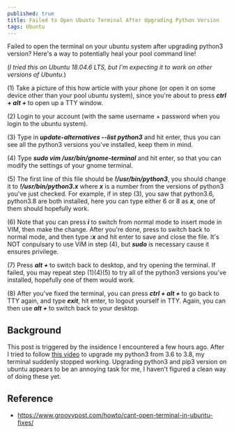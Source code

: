```yaml
---
published: true
title: Failed to Open Ubuntu Terminal After Upgrading Python Version
tags: Ubuntu 
---
```

Failed to open the terminal on your ubuntu system after upgrading python3 version? Here's a way to potentially heal your pool command line!

(*I tried this on Ubuntu 18.04.6 LTS, but I'm expecting it to work on other versions of Ubuntu.*)

(1) Take a picture of this how article with your phone (or open it on some device other than your pool ubuntu system), since you're about to press ***ctrl + alt + <f3>*** to open up a TTY window. 

(2) Login to your account (with the same username + password when you login to the ubuntu system).

(3) Type in ***update-alternatives --list python3*** and hit enter, thus you can see all the python3 versions you've installed, keep them in mind.

(4) Type ***sudo vim /usr/bin/gnome-terminal*** and hit enter, so that you can modify the settings of your gnome terminal. 

(5) The first line of this file should be ***!/usr/bin/python3***, you should change it to ***!/usr/bin/python3.x*** where ***x*** is a number from the versions of python3 you've just checked. For example, if in step (3), you saw that python3.6, python3.8 are both installed, here you can type either 6 or 8 as ***x***, one of them should hopefully work. 

(6) Note that you can press ***i*** to switch from normal mode to insert mode in VIM, then make the change. After you're done, press ***<esc>*** to switch back to normal mode, and then type ***:x*** and hit enter to save and close the file. It's NOT conpulsary to use VIM in step (4), but ***sudo*** is necessary cause it ensures privilege.

(7) Press ***alt + <f2>*** to switch back to desktop, and try opening the terminal. If failed, you may repeat step (1)(4)(5) to try all of the python3 versions you've installed, hopefully one of them would work. 

(8) After you've fixed the terminal, you can press ***ctrl + alt + <f3>*** to go back to TTY again, and type ***exit***, hit enter, to logout yourself in TTY. Again, you can then use ***alt + <f2>*** to switch back to your desktop.

## Background
This post is triggered by the insidence I encountered a few hours ago. After I tried to follow [this video](https://www.youtube.com/watch?v=fEOkpp2uo6g) to upgrade my python3 from 3.6 to 3.8, my terminal suddenly stopped working. Upgrading python3 and pip3 version on ubuntu appears to be an annoying task for me, I haven't figured a clean way of doing these yet.

## Reference
* https://www.groovypost.com/howto/cant-open-terminal-in-ubuntu-fixes/
